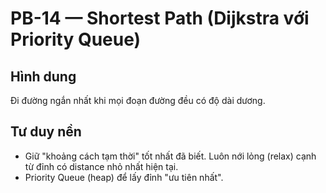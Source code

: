 # PB-14 — Shortest Path (Dijkstra với Priority Queue)

## Hình dung
Đi đường ngắn nhất khi mọi đoạn đường đều có độ dài dương.

## Tư duy nền
- Giữ "khoảng cách tạm thời" tốt nhất đã biết. Luôn nới lỏng (relax) cạnh từ đỉnh có distance nhỏ nhất hiện tại.
- Priority Queue (heap) để lấy đỉnh "ưu tiên nhất".
